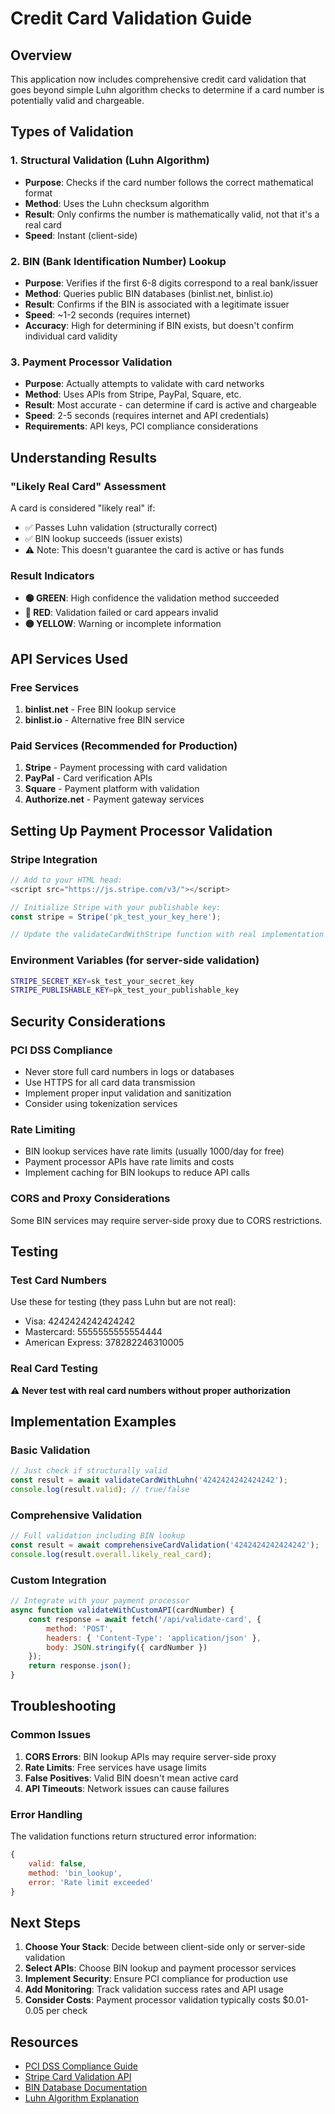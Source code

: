 # Credit Card Validation Guide

## Overview

This application now includes comprehensive credit card validation that goes beyond simple Luhn algorithm checks to determine if a card number is potentially valid and chargeable.

## Types of Validation

### 1. Structural Validation (Luhn Algorithm)
- **Purpose**: Checks if the card number follows the correct mathematical format
- **Method**: Uses the Luhn checksum algorithm
- **Result**: Only confirms the number is mathematically valid, not that it's a real card
- **Speed**: Instant (client-side)

### 2. BIN (Bank Identification Number) Lookup
- **Purpose**: Verifies if the first 6-8 digits correspond to a real bank/issuer
- **Method**: Queries public BIN databases (binlist.net, binlist.io)
- **Result**: Confirms if the BIN is associated with a legitimate issuer
- **Speed**: ~1-2 seconds (requires internet)
- **Accuracy**: High for determining if BIN exists, but doesn't confirm individual card validity

### 3. Payment Processor Validation
- **Purpose**: Actually attempts to validate with card networks
- **Method**: Uses APIs from Stripe, PayPal, Square, etc.
- **Result**: Most accurate - can determine if card is active and chargeable
- **Speed**: 2-5 seconds (requires internet and API credentials)
- **Requirements**: API keys, PCI compliance considerations

## Understanding Results

### "Likely Real Card" Assessment
A card is considered "likely real" if:
- ✅ Passes Luhn validation (structurally correct)
- ✅ BIN lookup succeeds (issuer exists)
- ⚠️ Note: This doesn't guarantee the card is active or has funds

### Result Indicators
- **🟢 GREEN**: High confidence the validation method succeeded
- **🔴 RED**: Validation failed or card appears invalid
- **🟡 YELLOW**: Warning or incomplete information

## API Services Used

### Free Services
1. **binlist.net** - Free BIN lookup service
2. **binlist.io** - Alternative free BIN service

### Paid Services (Recommended for Production)
1. **Stripe** - Payment processing with card validation
2. **PayPal** - Card verification APIs
3. **Square** - Payment platform with validation
4. **Authorize.net** - Payment gateway services

## Setting Up Payment Processor Validation

### Stripe Integration
```javascript
// Add to your HTML head:
<script src="https://js.stripe.com/v3/"></script>

// Initialize Stripe with your publishable key:
const stripe = Stripe('pk_test_your_key_here');

// Update the validateCardWithStripe function with real implementation
```

### Environment Variables (for server-side validation)
```bash
STRIPE_SECRET_KEY=sk_test_your_secret_key
STRIPE_PUBLISHABLE_KEY=pk_test_your_publishable_key
```

## Security Considerations

### PCI DSS Compliance
- Never store full card numbers in logs or databases
- Use HTTPS for all card data transmission
- Implement proper input validation and sanitization
- Consider using tokenization services

### Rate Limiting
- BIN lookup services have rate limits (usually 1000/day for free)
- Payment processor APIs have rate limits and costs
- Implement caching for BIN lookups to reduce API calls

### CORS and Proxy Considerations
Some BIN services may require server-side proxy due to CORS restrictions.

## Testing

### Test Card Numbers
Use these for testing (they pass Luhn but are not real):
- Visa: 4242424242424242
- Mastercard: 5555555555554444
- American Express: 378282246310005

### Real Card Testing
⚠️ **Never test with real card numbers without proper authorization**

## Implementation Examples

### Basic Validation
```javascript
// Just check if structurally valid
const result = await validateCardWithLuhn('4242424242424242');
console.log(result.valid); // true/false
```

### Comprehensive Validation
```javascript
// Full validation including BIN lookup
const result = await comprehensiveCardValidation('4242424242424242');
console.log(result.overall.likely_real_card);
```

### Custom Integration
```javascript
// Integrate with your payment processor
async function validateWithCustomAPI(cardNumber) {
    const response = await fetch('/api/validate-card', {
        method: 'POST',
        headers: { 'Content-Type': 'application/json' },
        body: JSON.stringify({ cardNumber })
    });
    return response.json();
}
```

## Troubleshooting

### Common Issues
1. **CORS Errors**: BIN lookup APIs may require server-side proxy
2. **Rate Limits**: Free services have usage limits
3. **False Positives**: Valid BIN doesn't mean active card
4. **API Timeouts**: Network issues can cause failures

### Error Handling
The validation functions return structured error information:
```javascript
{
    valid: false,
    method: 'bin_lookup',
    error: 'Rate limit exceeded'
}
```

## Next Steps

1. **Choose Your Stack**: Decide between client-side only or server-side validation
2. **Select APIs**: Choose BIN lookup and payment processor services
3. **Implement Security**: Ensure PCI compliance for production use
4. **Add Monitoring**: Track validation success rates and API usage
5. **Consider Costs**: Payment processor validation typically costs $0.01-0.05 per check

## Resources

- [PCI DSS Compliance Guide](https://www.pcisecuritystandards.org/)
- [Stripe Card Validation API](https://stripe.com/docs/api/cards)
- [BIN Database Documentation](https://binlist.net/)
- [Luhn Algorithm Explanation](https://en.wikipedia.org/wiki/Luhn_algorithm) 